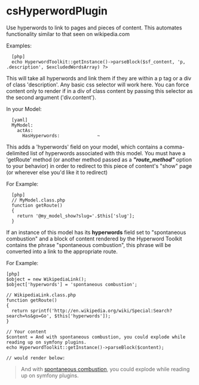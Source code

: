 csHyperwordPlugin
=================

Use hyperwords to link to pages and pieces of content.  This automates functionality similar to that seen on wikipedia.com

Examples:

      [php]
      echo HyperwordToolkit::getInstance()->parseBlock($sf_content, 'p, .description', $excludedWordsArray) ?>

This will take all hyperwords and link them if they are within a p tag or a div of class 'description'.  Any basic css selector
will work here.  You can force content only to render if in a div of class content by passing this selector as the second
argument ('div.content').

In your Model:

      [yaml]
      MyModel:
        actAs:
          HasHyperwords:              ~
          
          
This adds a 'hyperwords' field on your model, which contains a comma-delimited list of hyperwords associated with this model.
You must have a 'getRoute' method (or another method passed as a ___"route\_method"___ option to your behavior) in order to
redirect to this piece of content's "show" page (or wherever else you'd like it to redirect)

For Example:


      [php]
      // MyModel.class.php
      function getRoute()
      {
        return '@my_model_show?slug='.$this['slug'];
      }
      
If an instance of this model has its __hyperwords__ field set to "spontaneous combustion" and a block of content rendered by the
Hyperword Toolkit contains the phrase "spontaneous combustion", this phrase will be converted into a link to the appropriate route.


For Example:

    [php]
    $object = new WikipediaLink();
    $object['hyperwords'] = 'spontaneous combustion';
    
    // WikipediaLink.class.php
    function getRoute()
    {
      return sprintf('http://en.wikipedia.org/wiki/Special:Search?search=%s&go=Go', $this['hyperwords']);
    }
    
    // Your content
    $content = And with spontaneous combustion, you could explode while reading up on symfony plugins.
    echo HyperwordToolkit::getInstance()->parseBlock($content);
      
    // would render below:

> And with [spontaneous combustion](http://en.wikipedia.org/wiki/Special:Search?search=spontaneous+combustion&go=Go), you could explode while reading up on symfony plugins.
